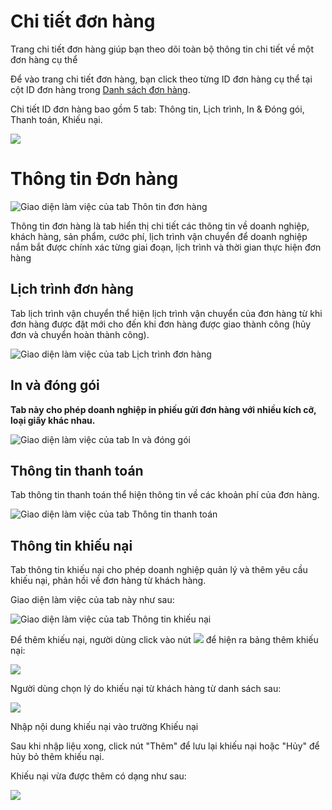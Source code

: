 #  Chi tiết đơn hàng

Trang chi tiết đơn hàng giúp bạn theo dõi toàn bộ thông tin chi tiết về một đơn hàng cụ thể

Để vào trang chi tiết đơn hàng, bạn click theo từng ID đơn hàng cụ thể tại cột ID đơn hàng trong [Danh sách đơn hàng](https://new.nhanh.vn/order/manage/index).

Chi tiết ID đơn hàng bao gồm 5 tab: Thông tin, Lịch trình,  In & Đóng gói, Thanh toán, Khiếu nại.

![](https://raw.githubusercontent.com/nhanhapi/manual/master/docs/don-hang/img/chi-tiet-don-hang-9.png)

# Thông tin Đơn hàng

![Giao diện làm việc của tab Thôn tin đơn hàng](https://raw.githubusercontent.com/nhanhapi/manual/master/docs/don-hang/img/chi-tiet-don-hang-1.png)

Thông tin đơn hàng là tab hiển thị chi tiết các thông tin về doanh nghiệp, khách hàng, sản phẩm, cước phí, lịch trình vận chuyển để doanh nghiệp nắm bắt được chính xác từng giai đoạn, lịch trình và thời gian thực hiện đơn hàng

## Lịch trình đơn hàng

Tab lịch trình vận chuyển thể hiện lịch trình vận chuyển của đơn hàng từ khi đơn hàng được đặt mới cho đến khi đơn hàng được giao thành công (hủy đơn và chuyển hoàn thành công). 

![Giao diện làm việc của tab Lịch trình đơn hàng](https://raw.githubusercontent.com/nhanhapi/manual/master/docs/don-hang/img/chi-tiet-don-hang-2.png)

## In và đóng gói

**Tab này cho phép doanh nghiệp in phiếu gửi đơn hàng với nhiều kích cỡ, loại giấy khác nhau.**

![Giao diện làm việc của tab In và đóng gói](https://raw.githubusercontent.com/nhanhapi/manual/master/docs/don-hang/img/chi-tiet-don-hang-3.png)

## Thông tin thanh toán

Tab thông tin thanh toán thể hiện thông tin về các khoản phí của đơn hàng.

![Giao diện làm việc của tab Thông tin thanh toán](link)

## Thông tin khiếu nại

Tab thông tin khiếu nại cho phép doanh nghiệp quản lý và thêm yêu cầu khiếu nại, phản hồi về đơn hàng từ khách hàng. 

Giao diện làm việc của tab này như sau:

![Giao diện làm việc của tab Thông tin khiếu nại](https://raw.githubusercontent.com/nhanhapi/manual/master/docs/don-hang/img/chi-tiet-don-hang-4.png)

Để thêm khiếu nại, người dùng click vào nút ![](https://raw.githubusercontent.com/nhanhapi/manual/master/docs/don-hang/img/chi-tiet-don-hang-5.png)  để hiện ra bảng thêm khiếu nại:

![](https://raw.githubusercontent.com/nhanhapi/manual/master/docs/don-hang/img/chi-tiet-don-hang-6.png)

Người dùng chọn lý do khiếu nại từ khách hàng từ danh sách sau:

![](https://raw.githubusercontent.com/nhanhapi/manual/master/docs/don-hang/img/chi-tiet-don-hang-7.png)

Nhập nội dung khiếu nại vào trường Khiếu nại

Sau khi nhập liệu xong, click nút "Thêm" để lưu lại khiếu nại hoặc "Hủy" để hủy bỏ thêm khiếu nại.

Khiếu nại vừa được thêm có dạng như sau:

![](https://raw.githubusercontent.com/nhanhapi/manual/master/docs/don-hang/img/chi-tiet-don-hang-8.png)




